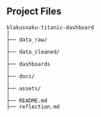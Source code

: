 

## Project Files

```
blakusnaku-titanic-dashboard
│
├── data_raw/ 
│
├── data_cleaned/
│
├── dashboards
│
├── docs/
│
├── assets/
│
├── README.md 
├── reflection.md
```
